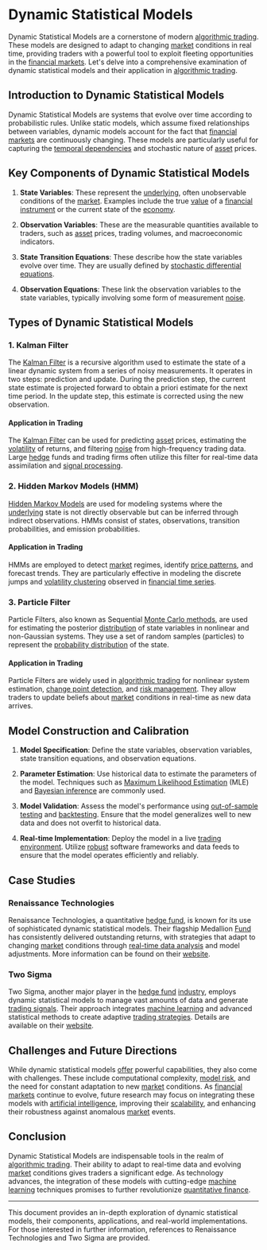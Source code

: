 # Dynamic Statistical Models

Dynamic Statistical Models are a cornerstone of modern [algorithmic trading](../a/algorithmic_trading.md). These models are designed to adapt to changing [market](../m/market.md) conditions in real time, providing traders with a powerful tool to exploit fleeting opportunities in the [financial markets](../f/financial_market.md). Let's delve into a comprehensive examination of dynamic statistical models and their application in [algorithmic trading](../a/algorithmic_trading.md).

## Introduction to Dynamic Statistical Models

Dynamic Statistical Models are systems that evolve over time according to probabilistic rules. Unlike static models, which assume fixed relationships between variables, dynamic models account for the fact that [financial markets](../f/financial_market.md) are continuously changing. These models are particularly useful for capturing the [temporal dependencies](../t/temporal_dependencies_in_trading.md) and stochastic nature of [asset](../a/asset.md) prices.

## Key Components of Dynamic Statistical Models

1. **State Variables**: These represent the [underlying](../u/underlying.md), often unobservable conditions of the [market](../m/market.md). Examples include the true [value](../v/value.md) of a [financial instrument](../f/financial_instrument.md) or the current state of the [economy](../e/economy.md).

2. **Observation Variables**: These are the measurable quantities available to traders, such as [asset](../a/asset.md) prices, trading volumes, and macroeconomic indicators.

3. **State Transition Equations**: These describe how the state variables evolve over time. They are usually defined by [stochastic differential equations](../s/stochastic_differential_equations.md).

4. **Observation Equations**: These link the observation variables to the state variables, typically involving some form of measurement [noise](../n/noise.md).

## Types of Dynamic Statistical Models

### 1. Kalman Filter

The [Kalman Filter](../k/kalman_filter_in_trading.md) is a recursive algorithm used to estimate the state of a linear dynamic system from a series of noisy measurements. It operates in two steps: prediction and update. During the prediction step, the current state estimate is projected forward to obtain a priori estimate for the next time period. In the update step, this estimate is corrected using the new observation.

#### Application in Trading
The [Kalman Filter](../k/kalman_filter_in_trading.md) can be used for predicting [asset](../a/asset.md) prices, estimating the [volatility](../v/volatility.md) of returns, and filtering [noise](../n/noise.md) from high-frequency trading data. Large [hedge](../h/hedge.md) funds and trading firms often utilize this filter for real-time data assimilation and [signal processing](../s/signal_processing_in_trading.md).

### 2. Hidden Markov Models (HMM)

[Hidden Markov Models](../h/hidden_markov_models.md) are used for modeling systems where the [underlying](../u/underlying.md) state is not directly observable but can be inferred through indirect observations. HMMs consist of states, observations, transition probabilities, and emission probabilities.

#### Application in Trading
HMMs are employed to detect [market](../m/market.md) regimes, identify [price patterns](../p/price_patterns.md), and forecast trends. They are particularly effective in modeling the discrete jumps and [volatility clustering](../v/volatility_clustering.md) observed in [financial time series](../f/financial_time_series.md).

### 3. Particle Filter

Particle Filters, also known as Sequential [Monte Carlo methods](../m/monte_carlo_methods.md), are used for estimating the posterior [distribution](../d/distribution.md) of state variables in nonlinear and non-Gaussian systems. They use a set of random samples (particles) to represent the [probability distribution](../p/probability_distribution.md) of the state.

#### Application in Trading
Particle Filters are widely used in [algorithmic trading](../a/algorithmic_trading.md) for nonlinear system estimation, [change point detection](../c/change_point_detection.md), and [risk management](../r/risk_management.md). They allow traders to update beliefs about [market](../m/market.md) conditions in real-time as new data arrives.

## Model Construction and Calibration

1. **Model Specification**: Define the state variables, observation variables, state transition equations, and observation equations.

2. **Parameter Estimation**: Use historical data to estimate the parameters of the model. Techniques such as [Maximum Likelihood Estimation](../m/maximum_likelihood_estimation.md) (MLE) and [Bayesian inference](../b/bayesian_inference.md) are commonly used.

3. **Model Validation**: Assess the model's performance using [out-of-sample testing](../o/out-of-sample_testing.md) and [backtesting](../b/backtesting.md). Ensure that the model generalizes well to new data and does not overfit to historical data.

4. **Real-time Implementation**: Deploy the model in a live [trading environment](../t/trading_environment.md). Utilize [robust](../r/robust.md) software frameworks and data feeds to ensure that the model operates efficiently and reliably.

## Case Studies

### Renaissance Technologies
Renaissance Technologies, a quantitative [hedge fund](../h/hedge_fund.md), is known for its use of sophisticated dynamic statistical models. Their flagship Medallion [Fund](../f/fund.md) has consistently delivered outstanding returns, with strategies that adapt to changing [market](../m/market.md) conditions through [real-time data analysis](../r/real-time_data_analysis.md) and model adjustments. More information can be found on their [website](https://www.rentec.com/).

### Two Sigma
Two Sigma, another major player in the [hedge fund](../h/hedge_fund.md) [industry](../i/industry.md), employs dynamic statistical models to manage vast amounts of data and generate [trading signals](../t/trading_signals.md). Their approach integrates [machine learning](../m/machine_learning.md) and advanced statistical methods to create adaptive [trading strategies](../t/trading_strategies.md). Details are available on their [website](https://www.twosigma.com/).

## Challenges and Future Directions

While dynamic statistical models [offer](../o/offer.md) powerful capabilities, they also come with challenges. These include computational complexity, [model risk](../m/model_risk.md), and the need for constant adaptation to new [market](../m/market.md) conditions. As [financial markets](../f/financial_market.md) continue to evolve, future research may focus on integrating these models with [artificial intelligence](../a/artificial_intelligence_in_trading.md), improving their [scalability](../s/scalability.md), and enhancing their robustness against anomalous [market](../m/market.md) events.

## Conclusion

Dynamic Statistical Models are indispensable tools in the realm of [algorithmic trading](../a/algorithmic_trading.md). Their ability to adapt to real-time data and evolving [market](../m/market.md) conditions gives traders a significant edge. As technology advances, the integration of these models with cutting-edge [machine learning](../m/machine_learning.md) techniques promises to further revolutionize [quantitative finance](../q/quantitative_finance.md).

---
This document provides an in-depth exploration of dynamic statistical models, their components, applications, and real-world implementations. For those interested in further information, references to Renaissance Technologies and Two Sigma are provided.

